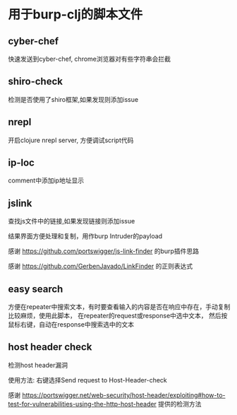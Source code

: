 
# 用于burp-clj的脚本文件

## cyber-chef

快速发送到cyber-chef, chrome浏览器对有些字符串会拦截

## shiro-check 

检测是否使用了shiro框架,如果发现则添加issue

## nrepl

开启clojure nrepl server, 方便调试script代码

## ip-loc 

comment中添加ip地址显示

## jslink

查找js文件中的链接,如果发现链接则添加issue

结果界面方便处理和复制，用作burp Intruder的payload

感谢 https://github.com/portswigger/js-link-finder 的burp插件思路

感谢 https://github.com/GerbenJavado/LinkFinder 的正则表达式

## easy search 
  方便在repeater中搜索文本，有时要查看输入的内容是否在响应中存在，手动复制比较麻烦，使用此脚本，
  在repeater的request或response中选中文本， 然后按鼠标右键，自动在response中搜索选中的文本

## host header check 
  检测host header漏洞
  
  使用方法: 右键选择Send request to Host-Header-check
  
  感谢 https://portswigger.net/web-security/host-header/exploiting#how-to-test-for-vulnerabilities-using-the-http-host-header 提供的检测方法
